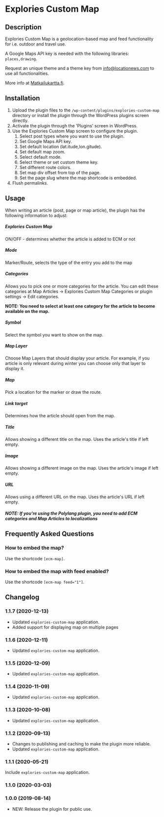 # Explories Custom Map

## Description

Explories Custom Map is a geolocation-based map and feed functionality for i.e. outdoor and travel use.

A Google Maps API key is needed with the following libraries: `places,drawing`.

Request an unique theme and a theme key from info@locationews.com to use all functionalities.

More info at [Matkailukartta.fi](https://matkailukartta.fi).

## Installation

1. Upload the plugin files to the `/wp-content/plugins/explories-custom-map` directory or install the plugin through the WordPress plugins screen directly.
2. Activate the plugin through the 'Plugins' screen in WordPress.
3. Use the Explories Custom Map screen to configure the plugin.
    1. Select post types where you want to use the plugin.
    2. Set Google Maps API key.
    3. Set default location (lat.itude,lon.gitude).
    4. Set default map zoom.
    5. Select default mode.
    6. Select theme or set custom theme key.
    7. Set different route colors.
    8. Set map div offset from top of the page.
    9. Set the page slug where the map shortcode is embedded.
4. Flush permalinks.

## Usage

When writing an article (post, page or map article), the plugin has the following information to adjust:
##### Explories Custom Map
ON/OFF - determines whether the article is added to ECM or not
##### Mode 
Marker/Route, selects the type of the entry you add to the map
##### Categories
Allows you to pick one or more categories for the article. You can edit these categories
at Map Articles -> Explories Custom Map Categories or plugin settings -> Edit categories.

**NOTE: You need to select at least one category for the article to become available on the map.**
##### Symbol
Select the symbol you want to show on the map.
##### Map Layer
Choose Map Layers that should display your article. For example, if you article is only relevant during
winter you can choose only that layer to display it.
##### Map
Pick a location for the marker or draw the route.
##### Link target
Determines how the article should open from the map.
##### Title
Allows showing a different title on the map. Uses the article's title if left empty.
##### Image
Allows showing a different image on the map. Uses the article's image if left empty.
##### URL
Allows using a different URL on the map. Uses the article's URL if left empty.

##### NOTE: If you're using the Polylang plugin, you need to add ECM categories and Map Articles to localizations

## Frequently Asked Questions

### How to embed the map?

Use the shortcode ```[ecm-map]```.

### How to embed the map with feed enabled?

Use the shortcode ```[ecm-map feed="1"]```.

## Changelog
### 1.1.7 (2020-12-13)
- Updated `explories-custom-map` application.
- Added support for displaying map on multiple pages
### 1.1.6 (2020-12-11)
- Updated `explories-custom-map` application.
### 1.1.5 (2020-12-09)
- Updated `explories-custom-map` application.
### 1.1.4 (2020-11-09)
- Updated `explories-custom-map` application.
### 1.1.3 (2020-10-08)
- Updated `explories-custom-map` application.
### 1.1.2 (2020-09-13)
- Changes to publishing and caching to make the plugin more reliable.
- Updated `explories-custom-map` application.

### 1.1.1 (2020-05-21)
Include `explories-custom-map` application.

### 1.1.0 (2020-03-03)

### 1.0.0 (2019-08-14)
* NEW:    Release the plugin for public use.

